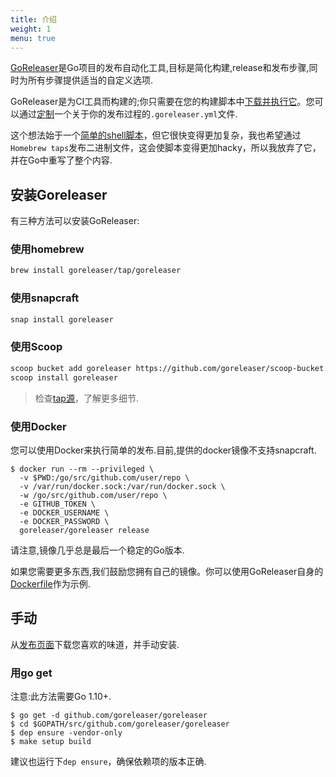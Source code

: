 ```yaml
---
title: 介绍
weight: 1
menu: true
---
```


[GoReleaser](https://github.com/goreleaser/goreleaser)是Go项目的发布自动化工具,目标是简化构建,release和发布步骤,同时为所有步骤提供适当的自定义选项.

GoReleaser是为CI工具而构建的;你只需要在您的构建脚本中[下载并执行它](#ci_integration)。您可以通过[定制](#Customization)一个关于你的发布过程的`.goreleaser.yml`文件.

这个想法始于一个[简单的shell脚本](https://github.com/goreleaser/old-go-releaser)，但它很快变得更加复杂，我也希望通过`Homebrew taps`发布二进制文件，这会使脚本变得更加hacky，所以我放弃了它，并在Go中重写了整个内容.

## 安装Goreleaser

有三种方法可以安装GoReleaser:

### 使用homebrew

```sh
brew install goreleaser/tap/goreleaser
```

### 使用snapcraft

```sh
snap install goreleaser
```

### 使用Scoop

```sh
scoop bucket add goreleaser https://github.com/goreleaser/scoop-bucket.git
scoop install goreleaser
```

> 检查[tap源](https://github.com/goreleaser/homebrew-tap)，了解更多细节.

### 使用Docker

您可以使用Docker来执行简单的发布.目前,提供的docker镜像不支持snapcraft.

```console
$ docker run --rm --privileged \
  -v $PWD:/go/src/github.com/user/repo \
  -v /var/run/docker.sock:/var/run/docker.sock \
  -w /go/src/github.com/user/repo \
  -e GITHUB_TOKEN \
  -e DOCKER_USERNAME \
  -e DOCKER_PASSWORD \
  goreleaser/goreleaser release
```

请注意,镜像几乎总是最后一个稳定的Go版本.

如果您需要更多东西,我们鼓励您拥有自己的镜像。你可以使用GoReleaser自身的[Dockerfile][dockerfile]作为示例.

[dockerfile]: https://github.com/goreleaser/goreleaser/blob/master/Dockerfile

## 手动

从[发布页面](https://github.com/goreleaser/goreleaser/releases/latest)下载您喜欢的味道，并手动安装.

### 用go get

注意:此方法需要Go 1.10+.

```console
$ go get -d github.com/goreleaser/goreleaser
$ cd $GOPATH/src/github.com/goreleaser/goreleaser
$ dep ensure -vendor-only
$ make setup build
```

建议也运行下`dep ensure`，确保依赖项的版本正确.
